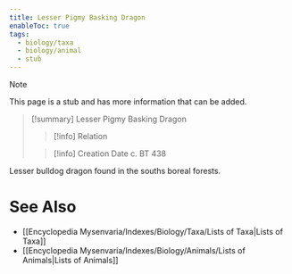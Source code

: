 ```yaml
---
title: Lesser Pigmy Basking Dragon
enableToc: true
tags:
  - biology/taxa
  - biology/animal
  - stub
---
```


> [!note]
> This page is a stub and has more information that can be added.

> [!summary] Lesser Pigmy Basking Dragon
> > [!info] Relation
>
> > [!info] Creation Date
> > c. BT 438

Lesser bulldog dragon found in the souths boreal forests.

# See Also
- [[Encyclopedia Mysenvaria/Indexes/Biology/Taxa/Lists of Taxa|Lists of Taxa]]
- [[Encyclopedia Mysenvaria/Indexes/Biology/Animals/Lists of Animals|Lists of Animals]]
